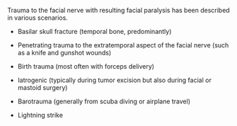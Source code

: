 Trauma to the facial nerve with resulting facial paralysis has been described in various scenarios.

- Basilar skull fracture (temporal bone, predominantly)

- Penetrating trauma to the extratemporal aspect of the facial nerve (such as a knife and gunshot wounds)

- Birth trauma (most often with forceps delivery)

- Iatrogenic (typically during tumor excision but also during facial or mastoid surgery)

- Barotrauma (generally from scuba diving or airplane travel)

- Lightning strike